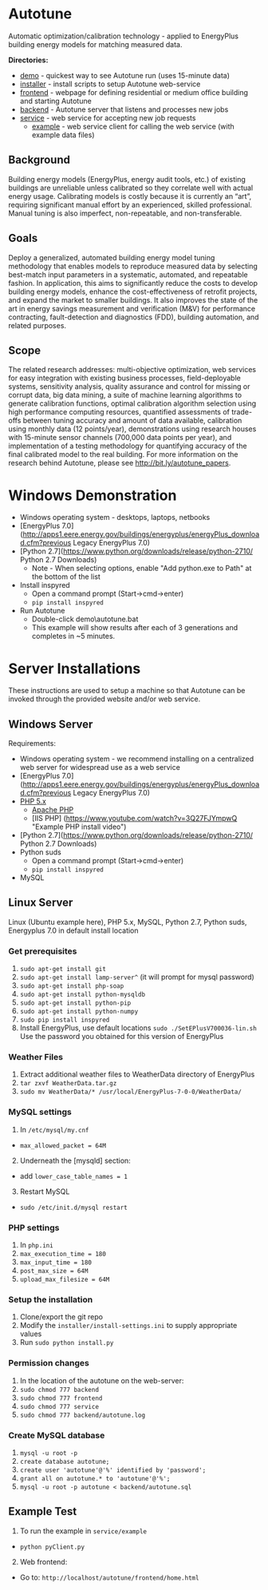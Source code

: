 # Autotune
Automatic optimization/calibration technology - applied to EnergyPlus building energy models for matching measured data.

**Directories:**
* [demo](demo) - quickest way to see Autotune run (uses 15-minute data)
* [installer](installer) - install scripts to setup Autotune web-service
* [frontend](frontend) - webpage for defining residential or medium office building and starting Autotune
* [backend](backend) - Autotune server that listens and processes new jobs
* [service](service) - web service for accepting new job requests
  * [example](service\example) - web service client for calling the web service (with example data files)

## Background
Building energy models (EnergyPlus, energy audit tools, etc.) of existing buildings are unreliable unless calibrated so they correlate well with actual energy usage. Calibrating models is costly because it is currently an “art”, requiring significant manual effort by an experienced, skilled professional. Manual tuning is also imperfect, non-repeatable, and non-transferable.

## Goals
Deploy a generalized, automated building energy model tuning methodology that enables models to reproduce measured data by selecting best-match input parameters in a systematic, automated, and repeatable fashion. In application, this aims to significantly reduce the costs to develop building energy models, enhance the cost-effectiveness of retrofit projects, and expand the market to smaller buildings. It also improves the state of the art in energy savings measurement and verification (M&V) for performance contracting, fault-detection and diagnostics (FDD), building automation, and related purposes.

## Scope
The related research addresses: multi-objective optimization, web services for easy integration with existing business processes, field-deployable systems, sensitivity analysis, quality assurance and control for missing or corrupt data, big data mining, a suite of machine learning algorithms to generate calibration functions, optimal calibration algorithm selection using high performance computing resources, quantified assessments of trade-offs between tuning accuracy and amount of data available, calibration using monthly data (12 points/year), demonstrations using research houses with 15-minute sensor channels (700,000 data points per year), and implementation of a testing methodology for quantifying accuracy of the final calibrated model to the real building. For more information on the research behind Autotune, please see http://bit.ly/autotune_papers.

# Windows Demonstration
* Windows operating system - desktops, laptops, netbooks
* [EnergyPlus 7.0](http://apps1.eere.energy.gov/buildings/energyplus/energyPlus_download.cfm?previous Legacy EnergyPlus 7.0)
* [Python 2.7](https://www.python.org/downloads/release/python-2710/ Python 2.7 Downloads)
  * Note - When selecting options, enable "Add python.exe to Path" at the bottom of the list
* Install inspyred
  * Open a command prompt (Start->cmd->enter)
  * `pip install inspyred`
* Run Autotune
  * Double-click demo\autotune.bat
  * This example will show results after each of 3 generations and completes in ~5 minutes.

# Server Installations
These instructions are used to setup a machine so that Autotune can be invoked through the provided website and/or web service.

## Windows Server
Requirements:
* Windows operating system - we recommend installing on a centralized web server for widespread use as a web service
* [EnergyPlus 7.0](http://apps1.eere.energy.gov/buildings/energyplus/energyPlus_download.cfm?previous Legacy EnergyPlus 7.0)
* [PHP 5.x](http://windows.php.net/download#php-5.6 "PHP Downloads")
  * [Apache PHP](https://www.youtube.com/watch?v=6Y6lOHov3Bk "Example PHP install video")
  * [IIS PHP] (https://www.youtube.com/watch?v=3Q27FJYmpwQ "Example PHP install video")
* [Python 2.7](https://www.python.org/downloads/release/python-2710/ Python 2.7 Downloads)
* Python suds
  * Open a command prompt (Start->cmd->enter)
  * `pip install inspyred`
* MySQL

## Linux Server
Linux (Ubuntu example here), PHP 5.x, MySQL, Python 2.7, Python suds, Energyplus 7.0 in default install location

### Get prerequisites
1. `sudo apt-get install git`
2. `sudo apt-get install lamp-server^` (it will prompt for mysql password)
3. `sudo apt-get install php-soap`
4. `sudo apt-get install python-mysqldb`
5. `sudo apt-get install python-pip`
6. `sudo apt-get install python-numpy`
7. `sudo pip install inspyred`
8. Install EnergyPlus, use default locations
	`sudo ./SetEPlusV700036-lin.sh`
	Use the password you obtained for this version of EnergyPlus

### Weather Files
1. Extract additional weather files to WeatherData directory of EnergyPlus
2. `tar zxvf WeatherData.tar.gz`
3. `sudo mv WeatherData/* /usr/local/EnergyPlus-7-0-0/WeatherData/`

### MySQL settings
1. In `/etc/mysql/my.cnf`
  * `max_allowed_packet = 64M`
2. Underneath the [mysqld] section:
  * add `lower_case_table_names = 1`
3. Restart MySQL
  * `sudo /etc/init.d/mysql restart`

### PHP settings
1. In `php.ini`
2. `max_execution_time = 180`
3. `max_input_time = 180`
4. `post_max_size = 64M`
5. `upload_max_filesize = 64M`

### Setup the installation
1. Clone/export the git repo
2. Modify the `installer/install-settings.ini` to supply appropriate values 
3. Run `sudo python install.py`

### Permission changes
1. In the location of the autotune on the web-server:
2. `sudo chmod 777 backend`
3. `sudo chmod 777 frontend`
4. `sudo chmod 777 service`
5. `sudo chmod 777 backend/autotune.log`

### Create MySQL database
1. `mysql -u root -p`
2. `create database autotune;`
3. `create user 'autotune'@'%' identified by 'password';`
4. `grant all on autotune.* to 'autotune'@'%';`
5. `mysql -u root -p autotune < backend/autotune.sql`

## Example Test
1. To run the example in `service/example`
  * `python pyClient.py`
2. Web frontend:
  * Go to: `http://localhost/autotune/frontend/home.html`
